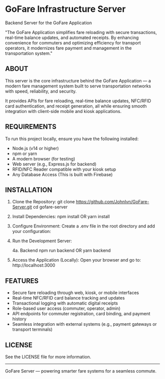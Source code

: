 # GoFare Infrastructure Server

Backend Server for the GoFare Application

"The GoFare Application simplifies fare reloading with secure transactions, real-time balance updates, and automated receipts. 
By enhancing convenience for commuters and optimizing efficiency for transport operators, it modernizes fare payment and 
management in the transportation system."


## ABOUT

This server is the core infrastructure behind the GoFare Application — a modern fare management system built to serve 
transportation networks with speed, reliability, and security. 

It provides APIs for fare reloading, real-time balance updates, NFC/RFID card authentication, and receipt generation, 
all while ensuring smooth integration with client-side mobile and kiosk applications.

## REQUIREMENTS

To run this project locally, ensure you have the following installed:

- Node.js (v14 or higher)
- npm or yarn
- A modern browser (for testing)
- Web server (e.g., Express.js for backend)
- RFID/NFC Reader compatible with your kiosk setup
- Any Database Access (This is built with Firebase)

## INSTALLATION

1. Clone the Repository:
   git clone https://github.com/JohnIvn/GoFare-Server.git
   cd gofare-server

2. Install Dependencies:
   npm install
   OR
   yarn install

3. Configure Environment:
   Create a .env file in the root directory and add your configuration:

4. Run the Development Server:

   4a. Backend
   npm run backend
   OR
   yarn backend

5. Access the Application (Locally):
   Open your browser and go to:
   http://localhost:3000

## FEATURES

- Secure fare reloading through web, kiosk, or mobile interfaces
- Real-time NFC/RFID card balance tracking and updates
- Transactional logging with automatic digital receipts
- Role-based user access (commuter, operator, admin)
- API endpoints for commuter registration, card binding, and payment history
- Seamless integration with external systems (e.g., payment gateways or transport terminals)

## LICENSE

See the LICENSE file for more information.

---

GoFare Server — powering smarter fare systems for a seamless commute.
